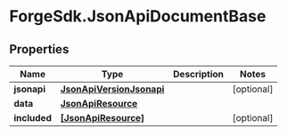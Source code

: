 # ForgeSdk.JsonApiDocumentBase

## Properties
Name | Type | Description | Notes
------------ | ------------- | ------------- | -------------
**jsonapi** | [**JsonApiVersionJsonapi**](JsonApiVersionJsonapi.md) |  | [optional] 
**data** | [**JsonApiResource**](JsonApiResource.md) |  | 
**included** | [**[JsonApiResource]**](JsonApiResource.md) |  | [optional] 


